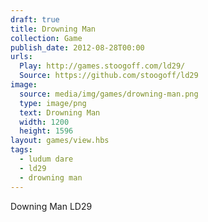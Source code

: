 ```yaml
---
draft: true
title: Drowning Man
collection: Game
publish_date: 2012-08-28T00:00
urls:
  Play: http://games.stoogoff.com/ld29/
  Source: https://github.com/stoogoff/ld29
image:
  source: media/img/games/drowning-man.png
  type: image/png
  text: Drowning Man
  width: 1200
  height: 1596
layout: games/view.hbs
tags:
  - ludum dare
  - ld29
  - drowning man
---
```


Downing Man LD29

